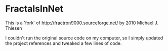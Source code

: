 # FractalsInNet

This is a 'fork' of http://fractron9000.sourceforge.net/ by 2010 Michael J. Thiesen

I couldn't run the original source code on my computer, so I simply updated the project references and tweaked a few lines of code.
